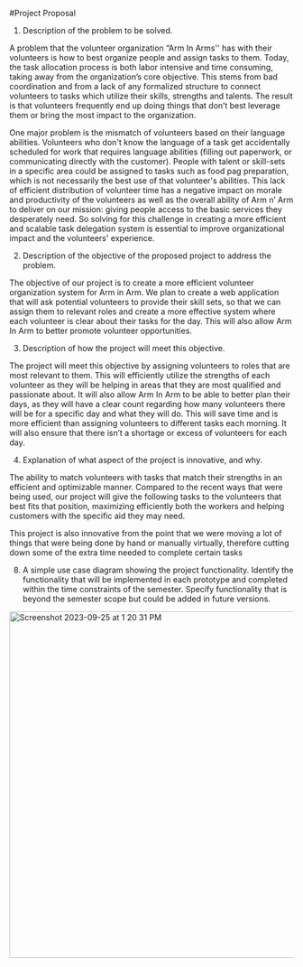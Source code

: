 #Project Proposal

1. Description of the problem to be solved.

A problem that the volunteer organization “Arm In Arms'' has with their volunteers is how to best organize people and assign tasks to them. Today, the task allocation process is both labor intensive and time consuming, taking away from the organization’s core objective. This stems from bad coordination and from a lack of any formalized structure to connect volunteers to tasks which utilize their skills, strengths and talents. The result is that volunteers frequently end up doing things that don’t best leverage them or bring the most impact to the organization.

One major problem is the mismatch of volunteers based on their language abilities. Volunteers who don't know the language of a task get accidentally scheduled for work that requires language abilities (filling out paperwork, or communicating directly with the customer). People with talent or skill-sets in a specific area could be assigned to tasks such as food pag preparation, which is not necessarily the best use of that volunteer's abilities. This lack of efficient distribution of volunteer time has a negative impact on morale and productivity of the volunteers as well as the overall ability of Arm n’ Arm to deliver on our mission: giving people access to the basic services they desperately need. So solving for this challenge in creating a more efficient and scalable task delegation system is essential to improve organizational impact and the volunteers' experience.  


 2. Description of the objective of the proposed project to address the problem. 

The objective of our project is to create a more efficient volunteer organization system for Arm in Arm. We plan to create a web application that will ask potential volunteers to provide their skill sets, so that we can assign them to relevant roles and create a more effective system where each volunteer is clear about their tasks for the day. This will also allow Arm In Arm to better promote volunteer opportunities. 

3. Description of how the project will meet this objective. 

The project will meet this objective by assigning volunteers to roles that are most relevant to them. This will efficiently utilize the strengths of each volunteer as they will be helping in areas that they are most qualified and passionate about. It will also allow Arm In Arm to be able to better plan their days, as they will have a clear count regarding how many volunteers there will be for a specific day and what they will do. This will save time and is more efficient than assigning volunteers to different tasks each morning. It will also ensure that there isn’t a shortage or excess of volunteers for each day. 

4. Explanation of what aspect of the project is innovative, and why. 

The ability to match volunteers with tasks that match their strengths in an efficient and optimizable manner. Compared to the recent ways that were being used, our project will give the following tasks to the volunteers that best fits that position, maximizing efficiently both the workers and helping customers with the specific aid they may need.

This project is also innovative from the point that we were moving a lot of things that were being done by hand or manually virtually, therefore cutting down some of the extra time needed to complete certain tasks

8. A simple use case diagram showing the project functionality. Identify the functionality that will be implemented in each prototype and completed within the time constraints of the semester. Specify functionality that is beyond the semester scope but could be added in future versions.

<img width="614" alt="Screenshot 2023-09-25 at 1 20 31 PM" src="https://github.com/TCNJ-SE/ArmInArm-F23/assets/122068476/412a10bd-ff76-44ea-86a3-952657ba3392">
